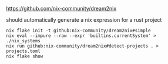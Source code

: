 https://github.com/nix-community/dream2nix

should automatically generate a nix expression for a rust project



```
nix flake init -t github:nix-community/dream2nix#simple
nix eval --impure --raw --expr 'builtins.currentSystem' > ./nix_systems
nix run github:nix-community/dream2nix#detect-projects . > projects.toml
nix flake show
```
